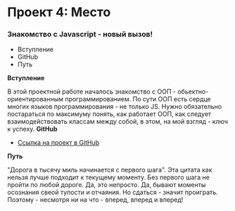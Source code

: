 # Проект 4: Место

### Знакомство с Javascript - новый вызов!

- Вступление
- GitHub
- Путь

**Вступление**

В этой проектной работе началось знакомство с ООП - обьектно-ориентированным программированием. По сути ООП есть сердце многих языков программирования - не только JS. Нужно обязательно постараться по максимуму понять, как работает ООП, как следует взаимодействовать классам между собой, в этом, на мой взгляд - ключ к успеху.
**GitHub**

- [Ссылка на проект в GitHub](https://ruslanvox.github.io/mesto/)

**Путь**

"Дорога в тысячу миль начинается с первого шага". Эта цитата как нельзя лучше подходит к текущему моменту. Без первого шага не пройти по любой дороге. Да, это непросто.
Да, бывают моменты осознания свеой тупости и отчаяния. Но сдаться - значит проиграть. Поэтому - несмотря ни на что - вперед, вперед и вперед!
